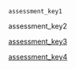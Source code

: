 ```ngMeta
assessment_key1
```
assessment_key2

[assessment_key3](https://www.oxfordonlineenglish.com/english-level-test/vocabulary)


[assessment_key4](https://www.englishclub.com/reading/test.htm)




